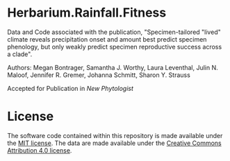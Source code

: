 # Herbarium.Rainfall.Fitness
Data and Code associated with the publication, "Specimen-tailored "lived" climate reveals precipitation onset and amount best predict specimen phenology, but only weakly predict specimen reproductive success across a clade".

Authors: Megan Bontrager, Samantha J. Worthy, Laura Leventhal, Julin N. Maloof, Jennifer R. Gremer, Johanna Schmitt, Sharon Y. Strauss

Accepted for Publication in _New Phytologist_





# License
The software code contained within this repository is made available under the [MIT license](https://opensource.org/licenses/mit-license.php). The data are made available under the [Creative Commons Attribution 4.0 license](https://creativecommons.org/licenses/by/4.0/).
